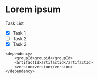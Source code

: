 # Lorem ipsum

Task List

- [x] Task 1
- [ ] Task 2
- [x] Task 3

```
<dependency>
    <groupId>groupid</groupId>
    <artifactId>artifactid</artifactId>
    <version>version</version>
</dependency>
```
